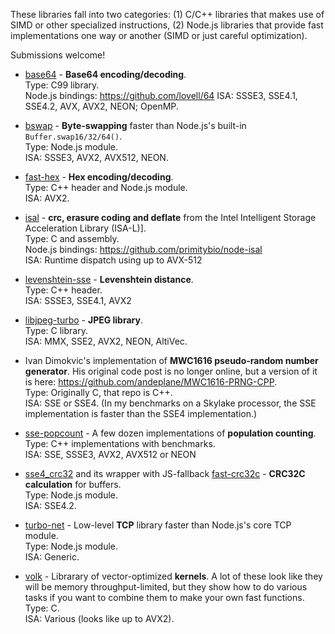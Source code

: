 These libraries fall into two categories: (1) C/C++ libraries that makes use of
SIMD or other specialized instructions, (2) Node.js libraries that provide
fast implementations one way or another (SIMD or just careful optimization).

Submissions welcome!

* [base64](https://github.com/aklomp/base64) - **Base64 encoding/decoding**.  
  Type: C99 library.  
  Node.js bindings: https://github.com/lovell/64
  ISA: SSSE3, SSE4.1, SSE4.2, AVX, AVX2, NEON; OpenMP.  

* [bswap](https://github.com/zbjornson/node-bswap) - **Byte-swapping** faster than
  Node.js's built-in `Buffer.swap16/32/64()`.  
  Type: Node.js module.  
  ISA: SSSE3, AVX2, AVX512, NEON.

* [fast-hex](https://github.com/zbjornson/fast-hex) - **Hex encoding/decoding**.  
  Type: C++ header and Node.js module.  
  ISA: AVX2.

* [isal](https://github.com/01org/isa-l) - **crc, erasure coding and
  deflate** from the Intel Intelligent Storage Acceleration Library (ISA-L)].  
  Type: C and assembly.  
  Node.js bindings: https://github.com/primitybio/node-isal  
  ISA: Runtime dispatch using up to AVX-512

* [levenshtein-sse](https://github.com/addaleax/levenshtein-sse) - **Levenshtein distance**.  
  Type: C++ header.  
  ISA: SSSE3, SSE4.1, AVX2

* [libjpeg-turbo](https://github.com/libjpeg-turbo/libjpeg-turbo) - **JPEG library**.  
  Type: C library.  
  ISA: MMX, SSE2, AVX2, NEON, AltiVec.

* Ivan Dimokvic's implementation of **MWC1616 pseudo-random number generator**. His
  original code post is no longer online, but a version of it is here: 
  https://github.com/andeplane/MWC1616-PRNG-CPP.  
  Type: Originally C, that repo is C++.  
  ISA: SSE or SSE4. (In my benchmarks on a Skylake processor, the SSE
  implementation is faster than the SSE4 implementation.)

* [sse-popcount](https://github.com/WojciechMula/sse-popcount) - A few dozen
  implementations of **population counting**.  
  Type: C++ implementations with benchmarks.  
  ISA: SSE, SSSE3, AVX2, AVX512 or NEON

* [sse4_crc32](https://github.com/anandsuresh/sse4_crc32) and its wrapper with
  JS-fallback [fast-crc32c](https://github.com/ashi009/node-fast-crc32c) -
  **CRC32C calculation** for buffers.  
  Type: Node.js module.  
  ISA: SSE4.2.

* [turbo-net](https://github.com/mafintosh/turbo-net) - Low-level **TCP** library
  faster than Node.js's core TCP module.  
  Type: Node.js module.  
  ISA: Generic.

* [volk](https://github.com/gnuradio/volk) - Librarary of vector-optimized
  **kernels**. A lot of these look like they will be memory throughput-limited, but
  they show how to do various tasks if you want to combine them to make your own
  fast functions.  
  Type: C.  
  ISA: Various (looks like up to AVX2).
